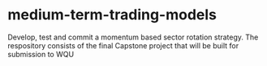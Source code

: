 # medium-term-trading-models
Develop, test and commit a momentum based sector rotation strategy.
The respository consists of the final Capstone project that will be built for submission to WQU
